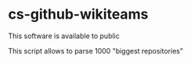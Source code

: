 cs-github-wikiteams
===================

This software is available to public

This script allows to parse 1000 "biggest repositories"
